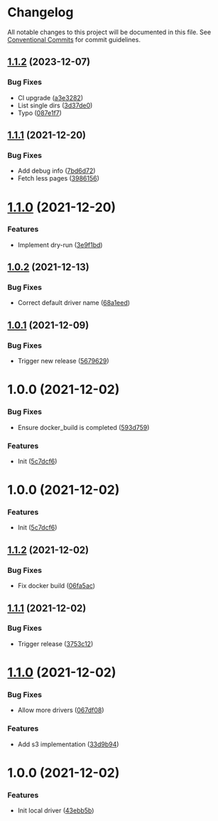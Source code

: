 # Changelog

All notable changes to this project will be documented in this file. See
[Conventional Commits](https://conventionalcommits.org) for commit guidelines.

## [1.1.2](https://github.com/stenic/go-rotate-backups/compare/v1.1.1...v1.1.2) (2023-12-07)


### Bug Fixes

* CI upgrade ([a3e3282](https://github.com/stenic/go-rotate-backups/commit/a3e328299cd336480c77f4491bb6f878119ba78f))
* List single dirs ([3d37de0](https://github.com/stenic/go-rotate-backups/commit/3d37de0ec53e940f05b6a880b0017d23963da60a))
* Typo ([087e1f7](https://github.com/stenic/go-rotate-backups/commit/087e1f7d34b8684cf7b992dc27981651c14d098f))

## [1.1.1](https://github.com/stenic/go-rotate-backups/compare/v1.1.0...v1.1.1) (2021-12-20)


### Bug Fixes

* Add debug info ([7bd6d72](https://github.com/stenic/go-rotate-backups/commit/7bd6d721e2e51e6339fe7b9e89b9b2e6f78cbf5d))
* Fetch less pages ([3986156](https://github.com/stenic/go-rotate-backups/commit/39861568c71789d9a8442616d2720c7b6917b7b6))

# [1.1.0](https://github.com/stenic/go-rotate-backups/compare/v1.0.2...v1.1.0) (2021-12-20)


### Features

* Implement dry-run ([3e9f1bd](https://github.com/stenic/go-rotate-backups/commit/3e9f1bd1219cae65e5a9826f3bd5d06c8ee20e3f))

## [1.0.2](https://github.com/stenic/go-rotate-backups/compare/v1.0.1...v1.0.2) (2021-12-13)


### Bug Fixes

* Correct default driver name ([68a1eed](https://github.com/stenic/go-rotate-backups/commit/68a1eed1e42468e149a9b9414cc33af995805a4f))

## [1.0.1](https://github.com/stenic/go-rotate-backups/compare/v1.0.0...v1.0.1) (2021-12-09)


### Bug Fixes

* Trigger new release ([5679629](https://github.com/stenic/go-rotate-backups/commit/56796291f00cb826643f3c0a71db66119a1e6361))

# 1.0.0 (2021-12-02)


### Bug Fixes

* Ensure docker_build is completed ([593d759](https://github.com/stenic/go-rotate-backups/commit/593d759dcc6ace1208066148c6e0034a943bb8d5))


### Features

* Init ([5c7dcf6](https://github.com/stenic/go-rotate-backups/commit/5c7dcf6bda16d04fb2a96fc7543d3d6e179f032e))

# 1.0.0 (2021-12-02)


### Features

* Init ([5c7dcf6](https://github.com/stenic/go-rotate-backups/commit/5c7dcf6bda16d04fb2a96fc7543d3d6e179f032e))

## [1.1.2](https://github.com/stenic/go-rotate-backups/compare/v1.1.1...v1.1.2) (2021-12-02)


### Bug Fixes

* Fix docker build ([06fa5ac](https://github.com/stenic/go-rotate-backups/commit/06fa5ac82b9e9db022a6c8c51451dab4fde093b8))

## [1.1.1](https://github.com/stenic/go-rotate-backups/compare/v1.1.0...v1.1.1) (2021-12-02)


### Bug Fixes

* Trigger release ([3753c12](https://github.com/stenic/go-rotate-backups/commit/3753c124650686e1a56fe3d5a5ebfc410181b3b2))

# [1.1.0](https://github.com/stenic/go-rotate-backups/compare/v1.0.0...v1.1.0) (2021-12-02)


### Bug Fixes

* Allow more drivers ([067df08](https://github.com/stenic/go-rotate-backups/commit/067df0874442c9eaf4d225ee98582bef08af87a4))


### Features

* Add s3 implementation ([33d9b94](https://github.com/stenic/go-rotate-backups/commit/33d9b94313e3e0baa16aa1b3ca142ac1931433c2))

# 1.0.0 (2021-12-02)


### Features

* Init local driver ([43ebb5b](https://github.com/stenic/go-rotate-backups/commit/43ebb5b02fbec2ec4fdbaf06fc514e83c6216847))
